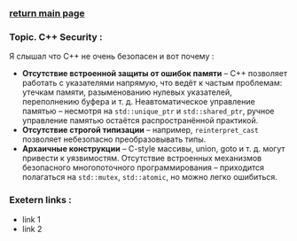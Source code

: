 ### [return main page](../README.md)

### Topic. C++ Security :

Я слышал что С++ не очень безопасен и вот почему :

* **Отсутствие встроенной защиты от ошибок памяти** – C++ позволяет работать с указателями напрямую, что ведёт к частым проблемам: утечкам памяти, разыменованию нулевых указателей, переполнению буфера и т. д.
Неавтоматическое управление памятью – несмотря на `std::unique_ptr` и `std::shared_ptr`, ручное управление памятью остаётся распространённой практикой.
* **Отсутствие строгой типизации** – например, `reinterpret_cast` позволяет небезопасно преобразовывать типы.
* **Архаичные конструкции** – C-style массивы, union, goto и т. д. могут привести к уязвимостям.
Отсутствие встроенных механизмов безопасного многопоточного программирования – приходится полагаться на `std::mutex`, `std::atomic`, но можно легко ошибиться.

### Exetern links :
* link 1
* link 2
